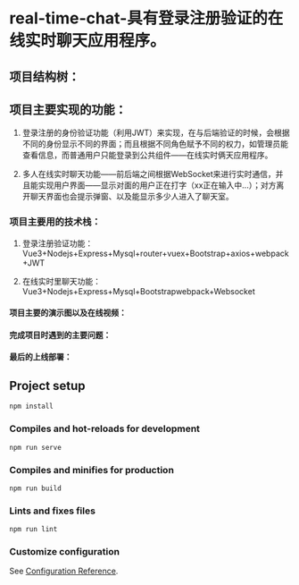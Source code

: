# real-time-chat-具有登录注册验证的在线实时聊天应用程序。

## 项目结构树：


## 项目主要实现的功能：

1. 登录注册的身份验证功能（利用JWT）来实现，在与后端验证的时候，会根据不同的身份显示不同的界面；而且根据不同角色赋予不同的权力，如管理员能查看信息，而普通用户只能登录到公共组件——在线实时俩天应用程序。

2. 多人在线实时聊天功能——前后端之间根据WebSocket来进行实时通信，并且能实现用户界面——显示对面的用户正在打字（xx正在输入中...）；对方离开聊天界面也会提示弹窗、以及能显示多少人进入了聊天室。

### 项目主要用的技术栈：

1. 登录注册验证功能：Vue3+Nodejs+Express+Mysql+router+vuex+Bootstrap+axios+webpack+JWT

2. 在线实时里聊天功能：Vue3+Nodejs+Express+Mysql+Bootstrapwebpack+Websocket


#### 项目主要的演示图以及在线视频：



#### 完成项目时遇到的主要问题：


#### 最后的上线部署：


## Project setup
```
npm install
```

### Compiles and hot-reloads for development
```
npm run serve
```

### Compiles and minifies for production
```
npm run build
```

### Lints and fixes files
```
npm run lint
```

### Customize configuration
See [Configuration Reference](https://cli.vuejs.org/config/).
